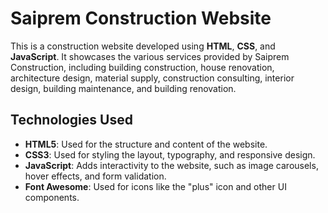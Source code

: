 # Saiprem Construction Website

This is a construction website developed using **HTML**, **CSS**, and **JavaScript**. It showcases the various services provided by Saiprem Construction, including building construction, house renovation, architecture design, material supply, construction consulting, interior design, building maintenance, and building renovation.

## Technologies Used
- **HTML5**: Used for the structure and content of the website.
- **CSS3**: Used for styling the layout, typography, and responsive design.
- **JavaScript**: Adds interactivity to the website, such as image carousels, hover effects, and form validation.
- **Font Awesome**: Used for icons like the "plus" icon and other UI components.

